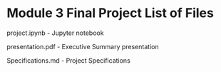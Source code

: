 # Module 3 Final Project List of Files

project.ipynb - Jupyter notebook

presentation.pdf - Executive Summary presentation

Specifications.md - Project Specifications
